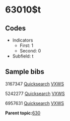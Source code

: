 # 63010$t

## Codes

-   Indicators
    -   First: 1
    -   Second: 0
-   Subfield: t

## Sample bibs

3167347 [Quicksearch](https://search.library.yale.edu/catalog/3167347) [VXWS](http://prodorbis.library.yale.edu:7014/vxws/GetHoldingsService?bibId=3167347)

5242277 [Quicksearch](https://search.library.yale.edu/catalog/5242277) [VXWS](http://prodorbis.library.yale.edu:7014/vxws/GetHoldingsService?bibId=5242277)

6957631 [Quicksearch](https://search.library.yale.edu/catalog/6957631) [VXWS](http://prodorbis.library.yale.edu:7014/vxws/GetHoldingsService?bibId=6957631)

**Parent topic:**[630](../../tags/630/630.md)

